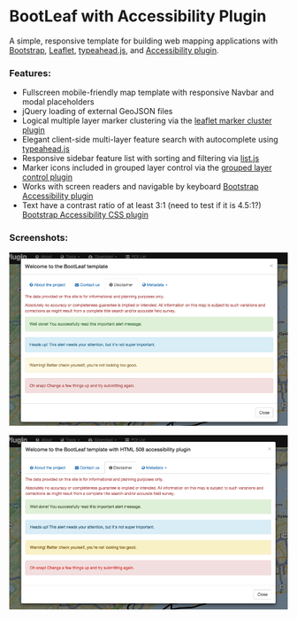 BootLeaf with Accessibility Plugin
========

A simple, responsive template for building web mapping applications with [Bootstrap](http://getbootstrap.com/), [Leaflet](http://leafletjs.com/), [typeahead.js](http://twitter.github.io/typeahead.js/), and [Accessibility plugin](https://github.com/paypal/bootstrap-accessibility-plugin).

### Features:
* Fullscreen mobile-friendly map template with responsive Navbar and modal placeholders
* jQuery loading of external GeoJSON files
* Logical multiple layer marker clustering via the [leaflet marker cluster plugin](https://github.com/Leaflet/Leaflet.markercluster)
* Elegant client-side multi-layer feature search with autocomplete using [typeahead.js](http://twitter.github.io/typeahead.js/)
* Responsive sidebar feature list with sorting and filtering via [list.js](http://listjs.com/)
* Marker icons included in grouped layer control via the [grouped layer control plugin](https://github.com/ismyrnow/Leaflet.groupedlayercontrol)
* Works with screen readers and navigable by keyboard [Bootstrap Accessibility plugin](https://github.com/paypal/bootstrap-accessibility-plugin)
* Text have a contrast ratio of at least 3:1 (need to test if it is 4.5:1?)  [Bootstrap Accessibility CSS plugin](https://github.com/paypal/bootstrap-accessibility-plugin/blob/master/plugins/css/bootstrap-accessibility_1.0.3.css)

### Screenshots:

![Bootstrap 3 style](https://github.com/jmann6/Bootleaf-accessibility-plugin-/blob/master/assets/img/screenshots/Bootleaf3_defaultStyles.png)

![Bootstrap 3 with Accessibility Plugin Styles](https://github.com/jmann6/Bootleaf-accessibility-plugin-/blob/master/assets/img/screenshots/Bootleafstyles_withAccessbility_styles.png)
